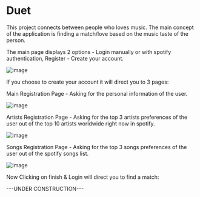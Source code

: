 # Duet
This project connects between people who loves music. The main concept of the application is finding a match/love based on the music taste of the person.

The main page displays 2 options - Login manually or with spotify authentication, Register - Create your account.

![image](https://user-images.githubusercontent.com/68230346/162623209-75bbbc61-01fd-4451-952f-5138cdfff9b6.png)

If you choose to create your account it will direct you to 3 pages:

Main Registration Page - Asking for the personal information of the user.

![image](https://user-images.githubusercontent.com/68230346/162623326-14b5b047-49b2-429f-95bc-47dec9fa5406.png)

Artists Registration Page - Asking for the top 3 artists preferences of the user out of the top 10 artists worldwide right now in spotify.

![image](https://user-images.githubusercontent.com/68230346/162623391-8d81b178-4100-40ef-9605-c0cb105e2a51.png)

Songs Registration Page - Asking for the top 3 songs preferences of the user out of the spotify songs list.

![image](https://user-images.githubusercontent.com/68230346/162623421-4037824d-1dcc-4e1a-9438-216cff7f42c7.png)

Now Clicking on finish & Login will direct you to find a match:

---UNDER CONSTRUCTION---
